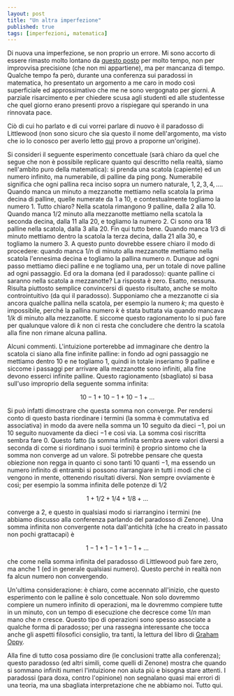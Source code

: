 ```yaml
---
layout: post
title: "Un altra imperfezione"
published: true
tags: [imperfezioni, matematica]
---
```


Di nuova una imperfezione, se non proprio un errore. Mi sono accorto di essere rimasto molto lontano da [questo posto](http://127.0.0.1:4000/imperfezioni/)
per molto tempo, non per improvvisa precisione (che non mi appartiene), ma per mancanza di tempo. Qualche
tempo fa però, durante una conferenza sui paradossi in matematica, ho presentato un argomento a me
caro in modo così superficiale ed approssimativo che me ne sono vergognato per giorni. A parziale
risarcimento e per chiedere scusa agli studenti ed alle studentesse che quel giorno erano presenti
provo a rispiegare qui sperando in una rinnovata pace.

Ciò di cui ho parlato e di cui vorrei parlare di nuovo è il paradosso di Littlewood (non sono sicuro
che sia questo il nome dell'argomento, ma visto che io lo conosco per averlo letto [qui](https://www.amazon.it/Littlewoods-Miscellany-John-Littlewood-2008-01-12/dp/B01K0UT56E/ref=sr_1_2?s=books&ie=UTF8&qid=1520979116&sr=1-2&keywords=littlewood+miscellany&dpID=41vBF9nmQFL&preST=_SY264_BO1,204,203,200_QL40_&dpSrc=srch) provo a
proporne un'origine).

Si consideri il seguente esperimento concettuale (sarà chiaro da quel che segue che non è possibile
replicare quanto qui descritto nella realtà, siamo nell'ambito puro della matematica): si prenda una
scatola (capiente) ed un numero infinito, ma numerabile, di palline da ping pong. Numerabile
significa che ogni pallina reca inciso sopra un numero naturale, $1, 2, 3, 4, \ldots$. Quando manca
un minuto a mezzanotte mettiamo nella scatola la prima decina di palline, quelle numerate da $1$ a
$10$, e contestualmente togliamo la numero $1$. Tutto chiaro? Nella scatola rimangono $9$ palline,
dalla $2$ alla $10$. Quando manca $1/2$ minuto alla mezzanotte mettiamo nella scatola la seconda
decina, dalla $11$ alla $20$, e togliamo la numero $2$. Ci sono ora $18$ palline nella scatola,
dalla $3$ alla $20$. Fin qui tutto bene. Quando manca $1/3$ di minuto mettiamo dentro la scatola la
terza decina, dalla $21$ alla $30$, e togliamo la numero $3$. A questo punto dovrebbe essere chiaro
il modo di procedere: quando manca $1/n$ di minuto alla mezzanotte mettiamo nella scatola l'ennesima
decina e togliamo la pallina numero $n$. Dunque ad ogni passo mettiamo dieci palline e ne togliamo
una, per un totale di nove palline ad ogni passaggio. Ed ora la domana (ed il paradosso): quante
palline ci saranno nella scatola a mezzanotte? La risposta è zero. Esatto, nessuna. Risulta
piuttosto semplice convincersi di questo risultato, anche se molto controintuitivo (da qui il
paradosso). Supponiamo che a mezzanotte ci sia ancora qualche pallina nella scatola, per esempio la
numero $k$; ma questo è impossibile, perché la pallina numero $k$ è stata buttata via quando mancava
$1/k$ di minuto alla mezzanotte. E siccome questo ragionamento lo si può fare per qualunque valore
di $k$ non ci resta che concludere che dentro la scatola alla fine non rimane alcuna pallina. 

Alcuni commenti. L'intuizione porterebbe ad immaginare che dentro la scatola ci siano alla fine
infinite palline: in fondo ad ogni passaggio ne mettiamo dentro $10$ e ne togliamo $1$, quindi in
totale inseriamo $9$ palline e siccome i passaggi per arrivare alla mezzanotte sono infiniti, alla
fine devono esserci infinite palline. Questo ragionamento (sbagliato) si basa sull'uso improprio
della seguente somma infinita:

$$ 10 - 1 + 10 - 1 + 10 - 1 + \ldots $$

Si può infatti dimostrare che questa somma non converge. Per rendersi conto di questo basta
riordinare i termini (la somma è commutativa ed associativa) in modo da avere nella somma un $10$
seguito da dieci $-1$, poi un $10$ seguito nuovamente da dieci $-1$ e così via. La somma così
riscritta sembra fare $0$. Questo fatto (la somma infinita sembra avere valori diversi a seconda di
come si riordinano i suoi termini) è proprio sintomo che la somma non converge ad un valore. Si
potrebbe pensare che questa obiezione non regga in quanto ci sono tanti $10$ quanti $-1$, ma essendo
un numero infinito di entrambi si possono riarrangiare in tutti i modi che ci vengono in mente,
ottenendo risultati diversi. Non sempre ovviamente è così; per esempio la somma infinita delle
potenze di $1/2$ 

$$ 1 + 1/2 + 1/4 + 1/8 + \ldots $$ 

converge a $2$, e questo in qualsiasi modo si riarrangino i termini (ne abbiamo discusso alla
conferenza parlando del paradosso di Zenone). Una somma infinita non convergente nota dall'antichità
(che ha creato in passato non pochi grattacapi) è

$$ 1 - 1 + 1 - 1 + 1 - 1 + \ldots $$ 

che come nella somma infinita del paradosso di Littlewood può fare zero, ma anche $1$ (ed in
generale qualsiasi numero). Questo perché in realtà non fa alcun numero non convergendo.

Un'ultima considerazione: è chiaro, come accennato all'inizio, che questo esperimento con le palline
è solo concettuale. Non solo dovremmo compiere un numero infinito di operazioni, ma le dovremmo
compiere tutte in un minuto, con un tempo di esecuzione che decresce come $1/n$ man mano che $n$
cresce. Questo tipo di operazioni sono spesso associate a qualche forma di paradosso; per una
rassegna interessante che tocca anche gli aspetti filosofici consiglio, tra tanti, la lettura del libro di
[Graham Oppy](https://www.amazon.it/Philosophical-Perspectives-Infinity-Graham-2009-01-29/dp/B01FKRF6V0/ref=sr_1_13?ie=UTF8&qid=1520978935&sr=8-13&keywords=graham+oppy).

Alla fine di tutto cosa possiamo dire (le conclusioni tratte alla conferenza); questo paradosso (ed
altri simili, come quelli di Zenone) mostra che quando si sommano infiniti numeri l'intuizione non
aiuta più e bisogna stare attenti. I paradossi (para doxa, contro l'opinione) non segnalano quasi
mai errori di una teoria, ma una sbagliata interpretazione che ne abbiamo noi. Tutto qui.



